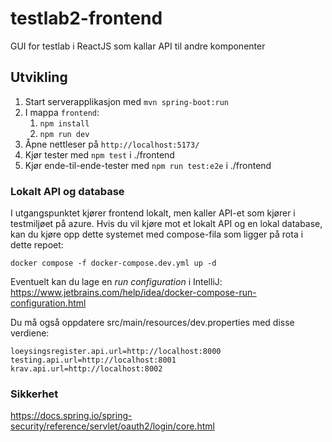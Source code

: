 # testlab2-frontend

GUI for testlab i ReactJS som kallar API til andre komponenter

## Utvikling

1. Start serverapplikasjon med `mvn spring-boot:run`
2. I mappa `frontend`:
    1. `npm install`
    2. `npm run dev`
3. Åpne nettleser på `http://localhost:5173/`
4. Kjør tester med `npm test` i ./frontend
5. Kjør ende-til-ende-tester med `npm run test:e2e` i ./frontend

### Lokalt API og database

I utgangspunktet kjører frontend lokalt, men kaller API-et som kjører i testmiljøet på azure. Hvis du vil kjøre mot et
lokalt API og en lokal database, kan du kjøre opp dette systemet med compose-fila som ligger på rota i dette repoet:

`docker compose -f docker-compose.dev.yml up -d`

Eventuelt kan du lage en _run configuration_ i
IntelliJ: https://www.jetbrains.com/help/idea/docker-compose-run-configuration.html

Du må også oppdatere src/main/resources/dev.properties med disse verdiene:

```
loeysingsregister.api.url=http://localhost:8000
testing.api.url=http://localhost:8001
krav.api.url=http://localhost:8002
```

### Sikkerhet
https://docs.spring.io/spring-security/reference/servlet/oauth2/login/core.html
